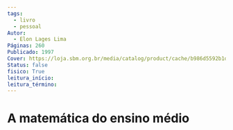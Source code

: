 ```yaml
---
tags:
  - livro
  - pessoal
Autor:
  - Elon Lages Lima
Páginas: 260
Publicado: 1997
Cover: https://loja.sbm.org.br/media/catalog/product/cache/b986d5592b1dcfc7d5b7d57a6da9c9c9/c/p/cpm13_capa_1920x2757.jpg
Status: false
fisico: True
leitura_início: 
leitura_término:
---
```

# A matemática do ensino médio